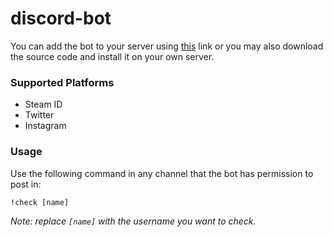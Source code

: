 # discord-bot

You can add the bot to your server using [this](https://discordapp.com/oauth2/authorize?&client_id=378264047797272587&scope=bot&permissions=268787777) link or you may also download the source code and install it on your own server.

### Supported Platforms
- Steam ID
- Twitter
- Instagram

### Usage
Use the following command in any channel that the bot has permission to post in:
```
!check [name]
```

*Note: replace `[name]` with the username you want to check.*